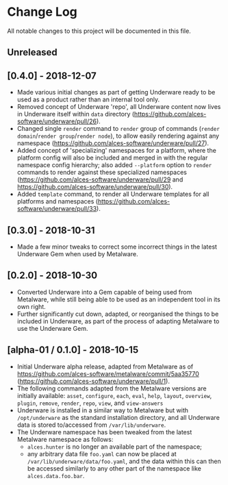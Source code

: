 # Change Log

All notable changes to this project will be documented in this file.

## Unreleased

## [0.4.0] - 2018-12-07

- Made various initial changes as part of getting Underware ready to be used as
  a product rather than an internal tool only.
- Removed concept of Underware 'repo', all Underware content now lives in
  Underware itself within `data` directory
  (https://github.com/alces-software/underware/pull/26).
- Changed single `render` command to `render` group of commands (`render
  domain`/`render group`/`render node`), to allow easily rendering against any
  namespace (https://github.com/alces-software/underware/pull/27).
- Added concept of 'specializing' namespaces for a platform, where the platform
  config will also be included and merged in with the regular namespace config
  hierarchy; also added `--platform` option to `render` commands to render
  against these specialized namespaces
  (https://github.com/alces-software/underware/pull/29 and
  https://github.com/alces-software/underware/pull/30).
- Added `template` command, to render all Underware templates for all platforms
  and namespaces (https://github.com/alces-software/underware/pull/33).

## [0.3.0] - 2018-10-31

- Made a few minor tweaks to correct some incorrect things in the latest
  Underware Gem when used by Metalware.

## [0.2.0] - 2018-10-30

- Converted Underware into a Gem capable of being used from Metalware, while
  still being able to be used as an independent tool in its own right.
- Further significantly cut down, adapted, or reorganised the things to be
  included in Underware, as part of the process of adapting Metalware to use
  the Underware Gem.

## [alpha-01 / 0.1.0] - 2018-10-15

- Initial Underware alpha release, adapted from Metalware as of
  https://github.com/alces-software/metalware/commit/5aa35770
  (https://github.com/alces-software/underware/pull/1).
- The following commands adapted from the Metalware versions are initially
  available: `asset`, `configure`, `each`, `eval`, `help`, `layout`,
  `overview`, `plugin`, `remove`, `render`, `repo`, `view`, and `view-answers`
- Underware is installed in a similar way to Metalware but with
  `/opt/underware` as the standard installation directory, and all Underware
  data is stored to/accessed from `/var/lib/underware`.
- The Underware namespace has been tweaked from the latest Metalware namespace
  as follows:
  -  `alces.hunter` is no longer an available part of the namespace;
  - any arbitrary data file `foo.yaml` can now be placed at
    `/var/lib/underware/data/foo.yaml`, and the data within this can then be
    accessed similarly to any other part of the namespace like
    `alces.data.foo.bar`.
